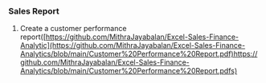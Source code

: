 ### Sales Report 
1. Create a customer performance report([https://github.com/MithraJayabalan/Excel-Sales-Finance-Analytic](https://github.com/MithraJayabalan/Excel-Sales-Finance-Analytics/blob/main/Customer%20Performance%20Report.pdf)https://github.com/MithraJayabalan/Excel-Sales-Finance-Analytics/blob/main/Customer%20Performance%20Report.pdfs)
